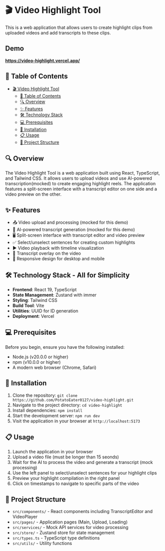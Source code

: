 # 🎬 Video Highlight Tool

This is a web application that allows users to create highlight clips from uploaded videos and add transcripts to these clips.

## Demo
**https://video-highlight.vercel.app/**

## 📑 Table of Contents

- [🎬 Video Highlight Tool](#-video-highlight-tool)
  - [📑 Table of Contents](#-table-of-contents)
  - [🔍 Overview](#-overview)
  - [✨ Features](#-features)
  - [🛠️ Technology Stack](#️-technology-stack)
  - [💻 Prerequisites](#-prerequisites)
  - [🚀 Installation](#-installation)
  - [📋 Usage](#-usage)
  - [📂 Project Structure](#-project-structure)


## 🔍 Overview

The Video Highlight Tool is a web application built using React, TypeScript, and Tailwind CSS. It allows users to upload videos and use AI-powered transcription(mocked) to create engaging highlight reels. The application features a split-screen interface with a transcript editor on one side and a video preview on the other.

## ✨ Features

- 📤 Video upload and processing (mocked for this demo)
- 🤖 AI-powered transcript generation (mocked for this demo)
- 🖥️ Split-screen interface with transcript editor and video preview
- ✅ Select/unselect sentences for creating custom highlights
- ▶️ Video playback with timeline visualization
- 💬 Transcript overlay on the video
- 📱 Responsive design for desktop and mobile

## 🛠️ Technology Stack - All for Simplicity

- **Frontend**: React 19, TypeScript
- **State Management**: Zustand with immer
- **Styling**: Tailwind CSS
- **Build Tool**: Vite
- **Utilities**: UUID for ID generation
- **Deployment**: Vercel

## 💻 Prerequisites

Before you begin, ensure you have the following installed:
- Node.js (v20.0.0 or higher)
- npm (v10.0.0 or higher)
- A modern web browser (Chrome, Safari)

## 🚀 Installation

1. Clone the repository: `git clone https://github.com/PotatoEater0127/video-highlight.git`
2. Navigate to the project directory: `cd video-highlight`
3. Install dependencies: `npm install`
4. Start the development server: `npm run dev`
5. Visit the application in your browser at `http://localhost:5173`

## 📋 Usage

1. Launch the application in your browser
2. Upload a video file (must be longer than 15 seonds)
3. Wait for the AI to process the video and generate a transcript (mock processing)
4. Use the left panel to select/unselect sentences for your highlight clips
5. Preview your highlight compilation in the right panel
6. Click on timestamps to navigate to specific parts of the video

## 📂 Project Structure

- `src/components/` - React components including TranscriptEditor and VideoPlayer
- `src/pages/` - Application pages (Main, Upload, Loading)
- `src/services/` - Mock API services for video processing
- `src/store/` - Zustand store for state management
- `src/types.ts` - TypeScript type definitions
- `src/utils/` - Utility functions

